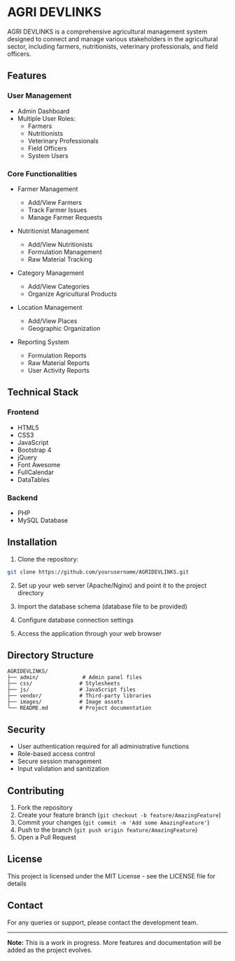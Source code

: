 # AGRI DEVLINKS

AGRI DEVLINKS is a comprehensive agricultural management system designed to connect and manage various stakeholders in the agricultural sector, including farmers, nutritionists, veterinary professionals, and field officers.

## Features

### User Management
- Admin Dashboard
- Multiple User Roles:
  - Farmers
  - Nutritionists
  - Veterinary Professionals
  - Field Officers
  - System Users

### Core Functionalities
- Farmer Management
  - Add/View Farmers
  - Track Farmer Issues
  - Manage Farmer Requests

- Nutritionist Management
  - Add/View Nutritionists
  - Formulation Management
  - Raw Material Tracking

- Category Management
  - Add/View Categories
  - Organize Agricultural Products

- Location Management
  - Add/View Places
  - Geographic Organization

- Reporting System
  - Formulation Reports
  - Raw Material Reports
  - User Activity Reports

## Technical Stack

### Frontend
- HTML5
- CSS3
- JavaScript
- Bootstrap 4
- jQuery
- Font Awesome
- FullCalendar
- DataTables

### Backend
- PHP
- MySQL Database

## Installation

1. Clone the repository:
```bash
git clone https://github.com/yourusername/AGRIDEVLINKS.git
```

2. Set up your web server (Apache/Nginx) and point it to the project directory

3. Import the database schema (database file to be provided)

4. Configure database connection settings

5. Access the application through your web browser

## Directory Structure

```
AGRIDEVLINKS/
├── admin/              # Admin panel files
├── css/               # Stylesheets
├── js/                # JavaScript files
├── vendor/            # Third-party libraries
├── images/            # Image assets
└── README.md          # Project documentation
```

## Security

- User authentication required for all administrative functions
- Role-based access control
- Secure session management
- Input validation and sanitization

## Contributing

1. Fork the repository
2. Create your feature branch (`git checkout -b feature/AmazingFeature`)
3. Commit your changes (`git commit -m 'Add some AmazingFeature'`)
4. Push to the branch (`git push origin feature/AmazingFeature`)
5. Open a Pull Request

## License

This project is licensed under the MIT License - see the LICENSE file for details

## Contact

For any queries or support, please contact the development team.

---

**Note:** This is a work in progress. More features and documentation will be added as the project evolves. 
